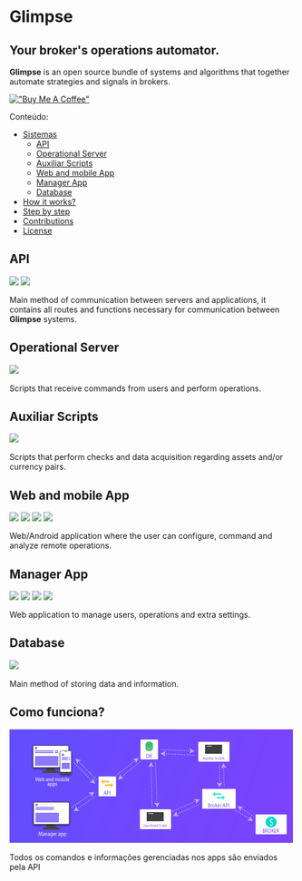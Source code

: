 # Glimpse

## Your broker's operations automator.

**Glimpse** is an open source bundle of systems and algorithms that together automate strategies and signals in brokers.

[!["Buy Me A Coffee"](https://www.buymeacoffee.com/assets/img/custom_images/purple_img.png)](https://www.buymeacoffee.com/crimsonsunrise)

Conteúdo:

* [Sistemas](#api)
    * [API](#api)
    * [Operational Server](#operational-server)
    * [Auxiliar Scripts](#auxiliar-scripts)
    * [Web and mobile App](#app)
    * [Manager App](#manager)
    * [Database](#database)
* [How it works?](#how-it-works)
* [Step by step](#step-by-step)
* [Contributions](#contributions)
* [License](#license)

<a name="api"></a>
## API

![](https://img.shields.io/badge/Flask-informational?style=flat-square&logo=Flask&logoColor=white&color=black)
![](https://img.shields.io/badge/Python-informational?style=flat-square&logo=Python&logoColor=white&color=407CB0)

Main method of communication between servers and applications, it contains all routes and functions necessary for communication between **Glimpse** systems.

<a name="operational-server"></a>
## Operational Server

![](https://img.shields.io/badge/Python-informational?style=flat-square&logo=Python&logoColor=white&color=407CB0)

Scripts that receive commands from users and perform operations.

<a name="auxiliar-scripts"></a>
## Auxiliar Scripts

![](https://img.shields.io/badge/Python-informational?style=flat-square&logo=Python&logoColor=white&color=407CB0)

Scripts that perform checks and data acquisition regarding assets and/or currency pairs.

<a name="app"></a>
## Web and mobile App

![](https://img.shields.io/badge/React-informational?style=flat-square&logo=React&logoColor=white&color=5ED3F3)
![](https://img.shields.io/badge/Typescript-informational?style=flat-square&logo=Typescript&logoColor=white&color=2F74C0)
![](https://img.shields.io/badge/Html-informational?style=flat-square&logo=HTML5&logoColor=white&color=DD4B25)
![](https://img.shields.io/badge/Css-informational?style=flat-square&logo=CSS3&logoColor=white&color=026EB4)

Web/Android application where the user can configure, command and analyze remote operations.

<a name="manager"></a>
## Manager App

![](https://img.shields.io/badge/React-informational?style=flat-square&logo=React&logoColor=white&color=5ED3F3)
![](https://img.shields.io/badge/Typescript-informational?style=flat-square&logo=Typescript&logoColor=white&color=2F74C0)
![](https://img.shields.io/badge/Html-informational?style=flat-square&logo=HTML5&logoColor=white&color=DD4B25)
![](https://img.shields.io/badge/Css-informational?style=flat-square&logo=CSS3&logoColor=white&color=026EB4)

Web application to manage users, operations and extra settings.

<a name="database"></a>
## Database

![](https://img.shields.io/badge/MongoDB-informational?style=flat-square&logo=MongoDB&logoColor=white&color=118D4D)

Main method of storing data and information.


<a name="how-it-works"></a>
## Como funciona?

![Glimpse workflow](https://raw.githubusercontent.com/CrimsonSunrise/Glimpse/master/Assets/glimpse-workflow.png?token=GHSAT0AAAAAABSCQ4VUZIDLACZJXZHOKKV4YUJMQFQ)

Todos os comandos e informações gerenciadas nos apps são enviados pela API